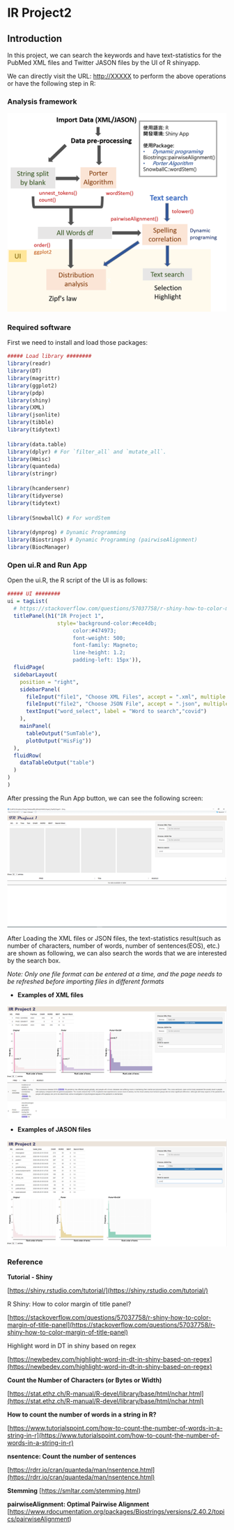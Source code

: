 # IR Project2

## Introduction

In this project, we can search the keywords and have text-statistics for the PubMed XML files and Twitter JASON files by the UI of R shinyapp.

We can directly visit the URL: [http://XXXXX](http://xxxxx/) to perform the above operations or have the following step in R:

### Analysis framework
![Untitled](https://github.com/Charlene717/IR_Project2_Cha-/blob/main/Fig/IRP2_00.png)


### Required software

First we need to install and load those packages:

```r
##### Load library ########
library(readr)
library(DT)
library(magrittr) 
library(ggplot2)
library(pdp)
library(shiny)
library(XML)
library(jsonlite)
library(tibble)
library(tidytext)

library(data.table)
library(dplyr) # For `filter_all` and `mutate_all`.
library(Hmisc)
library(quanteda)
library(stringr)

library(hcandersenr)
library(tidyverse)
library(tidytext)

library(SnowballC) # For wordStem

library(dynprog) # Dynamic Programming
library(Biostrings) # Dynamic Programming (pairwiseAlignment)
library(BiocManager)
```

### Open ui.R and Run App

Open the ui.R, the R script of the UI is as follows:

```r
##### UI ########
ui = tagList(
  # https://stackoverflow.com/questions/57037758/r-shiny-how-to-color-margin-of-title-panel
  titlePanel(h1("IR Project 1",
                style='background-color:#ece4db;  
                     color:#474973;
                     font-weight: 500;
                     font-family: Magneto;
                     line-height: 1.2;
                     padding-left: 15px')), 
  fluidPage(
  sidebarLayout(
    position = "right",
    sidebarPanel(
      fileInput("file1", "Choose XML Files", accept = ".xml", multiple = T),
      fileInput("file2", "Choose JSON File", accept = ".json", multiple = T),
      textInput("word_select", label = "Word to search","covid")
    ),
    mainPanel(
      tableOutput("SumTable"),
      plotOutput("HisFig"))
  ),
  fluidRow(
    dataTableOutput("table")
  )
)
)
```

After pressing the Run App button, we can see the following screen:

![Untitled](https://github.com/Charlene717/IR_Project_Cha/blob/main/IR_Project1/Fig/IRP1_01.png)

After Loading the XML files or JSON files, the text-statistics result(such as number of characters, number of words, number of sentences(EOS), etc.) are shown as following, we can also search the words that we are interested by the search box.

*Note: Only one file format can be entered at a time, and the page needs to be refreshed before importing files in different formats*

- **Examples of XML files**

![Untitled](https://github.com/Charlene717/IR_Project2_Cha-/blob/main/Fig/IRP2_02.png)

- **Examples of JASON files**

![Untitled](https://github.com/Charlene717/IR_Project2_Cha-/blob/main/Fig/IRP2_03.png)


### Reference

**Tutorial - Shiny**

[https://shiny.rstudio.com/tutorial/](https://shiny.rstudio.com/tutorial/)

R Shiny: How to color margin of title panel?

[https://stackoverflow.com/questions/57037758/r-shiny-how-to-color-margin-of-title-panel](https://stackoverflow.com/questions/57037758/r-shiny-how-to-color-margin-of-title-panel)

Highlight word in DT in shiny based on regex

[https://newbedev.com/highlight-word-in-dt-in-shiny-based-on-regex](https://newbedev.com/highlight-word-in-dt-in-shiny-based-on-regex)


**Count the Number of Characters (or Bytes or Width)**

[https://stat.ethz.ch/R-manual/R-devel/library/base/html/nchar.html](https://stat.ethz.ch/R-manual/R-devel/library/base/html/nchar.html)

**How to count the number of words in a string in R?**

[https://www.tutorialspoint.com/how-to-count-the-number-of-words-in-a-string-in-r](https://www.tutorialspoint.com/how-to-count-the-number-of-words-in-a-string-in-r)

**nsentence: Count the number of sentences**

[https://rdrr.io/cran/quanteda/man/nsentence.html](https://rdrr.io/cran/quanteda/man/nsentence.html)

**Stemming**
[https://smltar.com/stemming.html)

**pairwiseAlignment: Optimal Pairwise Alignment**
[https://www.rdocumentation.org/packages/Biostrings/versions/2.40.2/topics/pairwiseAlignment)
